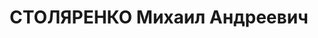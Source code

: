 ---
title: СТОЛЯРЕНКО Михаил Андреевич
description: "Прож.: Аз.ССР, г. Баку.\n Арестован органами НКВД Аз.ССР в 1937\n Приговор:\
  \ ВК ВС СССР, 10.1937 - ИТЛ.\n *Жена - Столяренко Е.А. репрессирована как ЧСИР.\n\
  \ Источники: Сталинский список от 03.10.1937 (Аз.ССР, Кат.2)"
---